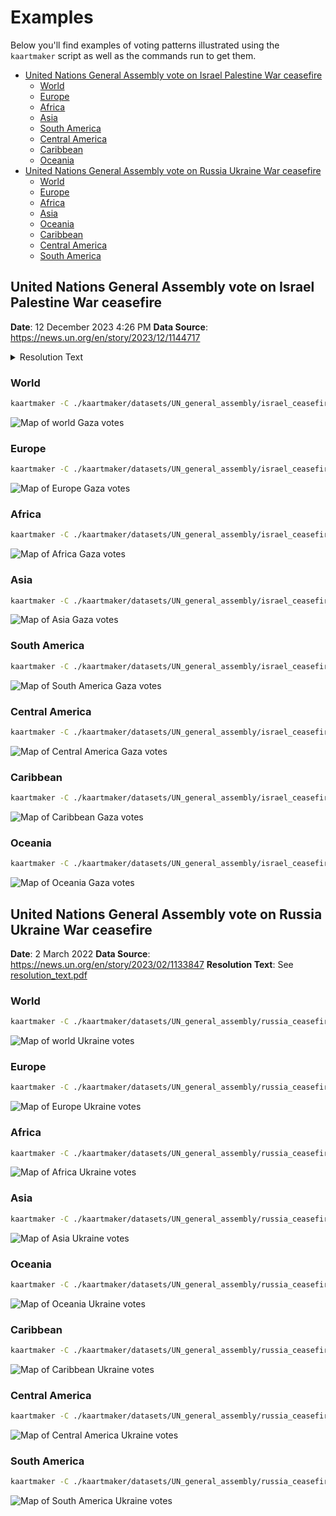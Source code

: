 # Examples
Below you'll find examples of voting patterns illustrated using the `kaartmaker` script as well as the commands run to get them.

* [United Nations General Assembly vote on Israel Palestine War ceasefire](#united-nations-general-assembly-vote-on-israel-palestine-war-ceasefire)
    * [World](#world)
    * [Europe](#europe)
    * [Africa](#africa)
    * [Asia](#asia)
    * [South America](#south-america)
    * [Central America](#central-america)
    * [Caribbean](#caribbean)
    * [Oceania](#oceania)
* [United Nations General Assembly vote on Russia Ukraine War ceasefire](#united-nations-general-assembly-vote-on-russia-ukraine-war-ceasefire)
    * [World](#world-1)
    * [Europe](#europe-1)
    * [Africa](#africa-1)
    * [Asia](#asia-1)
    * [Oceania](#oceania-1)
    * [Caribbean](#caribbean-1)
    * [Central America](#central-america-1)
    * [South America](#south-america-1)

## United Nations General Assembly vote on Israel Palestine War ceasefire

<b>Date</b>: 12 December 2023 4:26 PM
<b>Data Source</b>: https://news.un.org/en/story/2023/12/1144717

<details>
    <summary>Resolution Text</summary>

<b>Protection of civilians and upholding legal and humanitarian obligations</b>

The General Assembly, 

Guided by the purposes and principles of the Charter of the United Nations, 

Recalling its resolutions regarding the question of Palestine, 

Recalling also all relevant Security Council resolutions, 

Taking note of the letter dated 6 December 2023 from the Secretary-General, under Article 99 of the Charter of the United Nations, addressed to the President of the Security Council,

Taking note also of the letter dated 7 December 2023 from the CommissionerGeneral of the United Nations Relief and Works Agency for Palestine Refugees in the Near East addressed to the President of the General Assembly,

Expressing grave concern over the catastrophic humanitarian situation in the Gaza Strip and the suffering of the Palestinian civilian population, and emphasizing that the Palestinian and Israeli civilian populations must be protected in accordance with international humanitarian law,

1. <i>Demands</i> an immediate humanitarian ceasefire;
   
2. <i>Reiterates</i> its demand that all parties comply with their obligations under international law, including international humanitarian law, notably with regard to the protection of civilians;
   
3. <i>Demands</i> the immediate and unconditional release of all hostages, as well as ensuring humanitarian access;

4. <i>Decides</i> to adjourn the tenth emergency special session temporarily and to authorize the President of the General Assembly at its most recent session to resume its meeting upon request from Member States.

</details>

### World

```bash
kaartmaker -C ./kaartmaker/datasets/UN_general_assembly/israel_ceasefire/world_palestine_votes.csv -t "UNGA on Ceasefire in Gaza" -s "gadebate.un.org" -r world
```
![Map of world Gaza votes](./world_UNGA_on_Ceasefire_in_Gaza.png)

### Europe

```bash
kaartmaker -C ./kaartmaker/datasets/UN_general_assembly/israel_ceasefire/world_palestine_votes.csv -t "UNGA on Ceasefire in Gaza" -s "gadebate.un.org" -r europe
```
![Map of Europe Gaza votes](./europe_UNGA_on_Ceasefire_in_Gaza.png)

### Africa

```bash
kaartmaker -C ./kaartmaker/datasets/UN_general_assembly/israel_ceasefire/world_palestine_votes.csv -t "UNGA on Ceasefire in Gaza" -s "gadebate.un.org" -r africa
```
![Map of Africa Gaza votes](./africa_UNGA_on_Ceasefire_in_Gaza.png)

### Asia

```bash
kaartmaker -C ./kaartmaker/datasets/UN_general_assembly/israel_ceasefire/world_palestine_votes.csv -t "UNGA on Ceasefire in Gaza" -s "gadebate.un.org" -r asia -l "Indonesia,Israel,Georgia"
```
![Map of Asia Gaza votes](./asia_UNGA_on_Ceasefire_in_Gaza.png)

### South America

```bash
kaartmaker -C ./kaartmaker/datasets/UN_general_assembly/israel_ceasefire/world_palestine_votes.csv -t "UNGA on Ceasefire in Gaza" -s "gadebate.un.org" -r "south america"
```
![Map of South America Gaza votes](./south_america_UNGA_on_Ceasefire_in_Gaza.png)

### Central America

```bash
kaartmaker -C ./kaartmaker/datasets/UN_general_assembly/israel_ceasefire/world_palestine_votes.csv -t "UNGA on Ceasefire in Gaza" -s "gadebate.un.org" -r "central america"
```
![Map of Central America Gaza votes](./central_america_UNGA_on_Ceasefire_in_Gaza.png)

### Caribbean

```bash
kaartmaker -C ./kaartmaker/datasets/UN_general_assembly/israel_ceasefire/world_palestine_votes.csv -t "UNGA on Ceasefire in Gaza" -s "gadebate.un.org" -r caribbean
```
![Map of Caribbean Gaza votes](./caribbean_america_UNGA_on_Ceasefire_in_Gaza.png)

### Oceania

```bash
kaartmaker -C ./kaartmaker/datasets/UN_general_assembly/israel_ceasefire/world_palestine_votes.csv -t "UNGA on Ceasefire in Gaza" -s "gadebate.un.org" -r oceania
```
![Map of Oceania Gaza votes](./oceania_america_UNGA_on_Ceasefire_in_Gaza.png)

## United Nations General Assembly vote on Russia Ukraine War ceasefire
<b>Date</b>: 2 March 2022
<b>Data Source</b>: https://news.un.org/en/story/2023/02/1133847
<b>Resolution Text</b>: See [resolution_text.pdf](../kaartmaker/datasets/UN_general_assembly/russia_ceasefire/resolution_text.pdf)


### World

```bash
kaartmaker -C ./kaartmaker/datasets/UN_general_assembly/russia_ceasefire/world_ukraine_votes.csv -t "UNGA vote on ceasefire in Ukraine" -s "gadebate.un.org"
```
![Map of world Ukraine votes](./world_UNGA_on_Ceasefire_in_Ukraine.png)

### Europe

```bash
kaartmaker -C ./kaartmaker/datasets/UN_general_assembly/russia_ceasefire/world_ukraine_votes.csv -t "UNGA vote on ceasefire in Ukraine" -s "gadebate.un.org" -r europe
```

![Map of Europe Ukraine votes](./europe_UNGA_on_Ceasefire_in_Ukraine.png)

### Africa

```bash
kaartmaker -C ./kaartmaker/datasets/UN_general_assembly/russia_ceasefire/world_ukraine_votes.csv -t "UNGA vote on ceasefire in Ukraine" -s "gadebate.un.org" -r africa
```

![Map of Africa Ukraine votes](./africa_UNGA_vote_on_ceasefire_in_Ukraine.png)

### Asia

```bash
kaartmaker -C ./kaartmaker/datasets/UN_general_assembly/russia_ceasefire/world_ukraine_votes.csv -t "UNGA vote on ceasefire in Ukraine" -s "gadebate.un.org" -r asia
```

![Map of Asia Ukraine votes](./asia_UNGA_vote_on_ceasefire_in_Ukraine.png)

### Oceania

```bash
kaartmaker -C ./kaartmaker/datasets/UN_general_assembly/russia_ceasefire/world_ukraine_votes.csv -t "UNGA vote on ceasefire in Ukraine" -s "gadebate.un.org" -r oceania
```

![Map of Oceania Ukraine votes](./oceania_UNGA_vote_on_ceasefire_in_Ukraine.png)

### Caribbean

```bash
kaartmaker -C ./kaartmaker/datasets/UN_general_assembly/russia_ceasefire/world_ukraine_votes.csv -t "UNGA vote on ceasefire in Ukraine" -s "gadebate.un.org" -r caribbean
```

![Map of Caribbean Ukraine votes](./caribbean_UNGA_vote_on_ceasefire_in_Ukraine.png)

### Central America

```bash
kaartmaker -C ./kaartmaker/datasets/UN_general_assembly/russia_ceasefire/world_ukraine_votes.csv -t "UNGA vote on ceasefire in Ukraine" -s "gadebate.un.org" -r "central america"
```

![Map of Central America Ukraine votes](./central_america_UNGA_vote_on_ceasefire_in_Ukraine.png)

### South America

```bash
kaartmaker -C ./kaartmaker/datasets/UN_general_assembly/russia_ceasefire/world_ukraine_votes.csv -t "UNGA vote on ceasefire in Ukraine" -s "gadebate.un.org" -r "south america"
```

![Map of South America Ukraine votes](./south_america_UNGA_vote_on_ceasefire_in_Ukraine.png)
